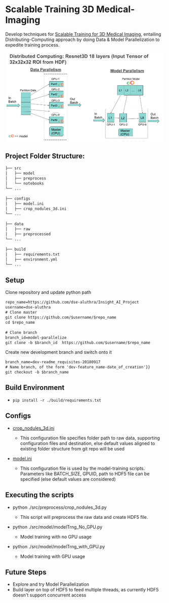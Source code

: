 # Scalable Training 3D Medical-Imaging
Develop techniques for [Scalable Training for 3D Medical Imaging](https://docs.google.com/presentation/d/1cILQWzTPs5mmiVa-HMFlNH8ZgPf1_g4ZkDW6KzhaSNo/edit?usp=sharing), entailing Distributing-Computing approach by doing Data & Model Parallelization to expedite training process.

<p align='center'>
  <img src='./images/Data_Model_Parallelism.png' width='640'/>
</p>

## Project Folder Structure:
```
├── src                    
│   ├── model          
│   ├── preprocess         
│   └── notebooks                
└── ...

├── configs                    
│   ├── model.ini          
│   ├── crop_nodules_3d.ini                    
└── ...

├── data                    
│   ├── raw          
│   ├── preprocessed                   
└── ...

├── build                    
│   ├── requirements.txt          
│   ├── environment.yml                   
└── ...
```
## Setup
Clone repository and update python path
```
repo_name=https://github.com/dse-aluthra/Insight_AI_Project
username=dse-aluthra
# Clone master
git clone https://github.com/$username/$repo_name
cd $repo_name

# Clone branch
branch_id=model-parallelize
git clone -b $branch_id  https://github.com/$username/$repo_name

```
Create new development branch and switch onto it
```
branch_name=dev-readme_requisites-20180917
# Name branch, of the form 'dev-feature_name-date_of_creation'}}
git checkout -b $branch_name
```
## Build Environment
 - `pip install -r ./build/requirements.txt`

## Configs
- [crop_nodules_3d.ini](https://github.com/dse-aluthra/Insight_AI_Project/blob/master/configs/crop_nodules_3d.ini)
  - This configuration file specifies folder path to raw data, supporting configuration files and destination, else default values aligned to existing folder structure from git repo will be used

- [model.ini](https://github.com/dse-aluthra/Insight_AI_Project/blob/master/configs/model.ini)
  - This configuration file is used by the model-training scripts. Parameters like BATCH_SIZE, GPUID, path to HDF5 file can be specified (else default values are considered)

## Executing the scripts
- python ./src/preprocess/crop_nodules_3d.py
  - This script will preprocess the raw data and create HDF5 file.

- python ./src/model/modelTrng_No_GPU.py
  - Model training with no GPU usage

- python ./src/model/modelTrng_with_GPU.py
  - Model training with GPU usage

## Future Steps
- Explore and try Model Parallelization
- Build layer on top of HDF5 to feed multiple threads, as currently HDF5 doesn't support concurrent access   
